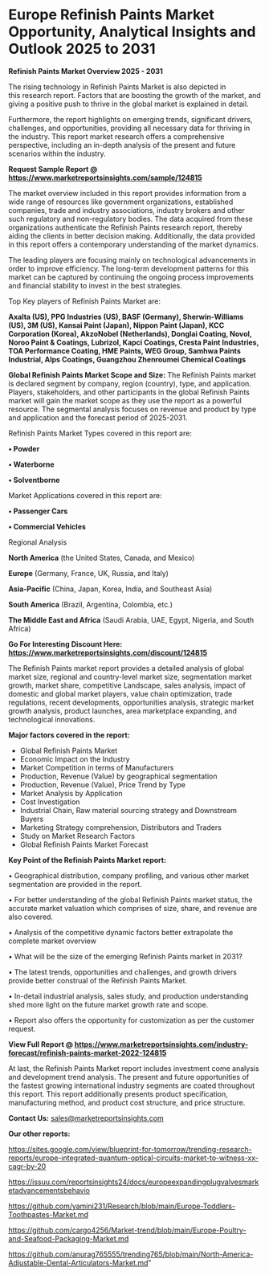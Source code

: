 # Europe Refinish Paints Market Opportunity, Analytical Insights and Outlook 2025 to 2031

<Strong> Refinish Paints Market Overview 2025 - 2031</strong>

The rising technology in Refinish Paints Market is also depicted in this research report. Factors that are boosting the growth of the market, and giving a positive push to thrive in the global market is explained in detail.

Furthermore, the report highlights on emerging trends, significant drivers, challenges, and opportunities, providing all necessary data for thriving in the industry. This report market research offers a comprehensive perspective, including an in-depth analysis of the present and future scenarios within the industry.

<strong>Request Sample Report @ <a href=https://www.marketreportsinsights.com/sample/124815>https://www.marketreportsinsights.com/sample/124815</a></strong>

The market overview included in this report provides information from a wide range of resources like government organizations, established companies, trade and industry associations, industry brokers and other such regulatory and non-regulatory bodies. The data acquired from these organizations authenticate the Refinish Paints research report, thereby aiding the clients in better decision making. Additionally, the data provided in this report offers a contemporary understanding of the market dynamics.

The leading players are focusing mainly on technological advancements in order to improve efficiency. The long-term development patterns for this market can be captured by continuing the ongoing process improvements and financial stability to invest in the best strategies.

Top Key players of Refinish Paints Market are:

<strong>Axalta (US), PPG Industries (US), BASF (Germany), Sherwin-Williams (US), 3M (US), Kansai Paint (Japan), Nippon Paint (Japan), KCC Corporation (Korea), AkzoNobel (Netherlands), Donglai Coating, Novol, Noroo Paint & Coatings, Lubrizol, Kapci Coatings, Cresta Paint Industries, TOA Performance Coating, HME Paints, WEG Group, Samhwa Paints Industrial, Alps Coatings, Guangzhou Zhenroumei Chemical Coatings</strong>

<strong><b>Global Refinish Paints Market Scope and Size:</b></strong>
The Refinish Paints market is declared segment by company, region (country), type, and application. Players, stakeholders, and other participants in the global Refinish Paints market will gain the market scope as they use the report as a powerful resource. The segmental analysis focuses on revenue and product by type and application and the forecast period of 2025-2031.

Refinish Paints Market Types covered in this report are:

<strong>• Powder

• Waterborne

• Solventborne</strong>

Market Applications covered in this report are:

<strong>• Passenger Cars

• Commercial Vehicles</strong> 

Regional Analysis

<strong>North America</strong> (the United States, Canada, and Mexico)

<strong>Europe</strong> (Germany, France, UK, Russia, and Italy)

<strong>Asia-Pacific</strong> (China, Japan, Korea, India, and Southeast Asia)

<strong>South America</strong> (Brazil, Argentina, Colombia, etc.)

<strong>The Middle East and Africa</strong> (Saudi Arabia, UAE, Egypt, Nigeria, and South Africa)

<strong>Go For Interesting Discount Here: <a href=https://www.marketreportsinsights.com/discount/124815>https://www.marketreportsinsights.com/discount/124815</a></strong>

The Refinish Paints market report provides a detailed analysis of global market size, regional and country-level market size, segmentation market growth, market share, competitive Landscape, sales analysis, impact of domestic and global market players, value chain optimization, trade regulations, recent developments, opportunities analysis, strategic market growth analysis, product launches, area marketplace expanding, and technological innovations.

<strong><b>Major factors covered in the report:</b></strong>
<ul>
  <li>Global Refinish Paints Market </li>
  <li>Economic Impact on the Industry</li>
  <li>Market Competition in terms of Manufacturers</li>
  <li>Production, Revenue (Value) by geographical segmentation</li>
  <li>Production, Revenue (Value), Price Trend by Type</li>
  <li>Market Analysis by Application</li>
  <li>Cost Investigation</li>
  <li>Industrial Chain, Raw material sourcing strategy and Downstream Buyers</li>
  <li>Marketing Strategy comprehension, Distributors and Traders</li>
  <li>Study on Market Research Factors</li>
  <li>Global Refinish Paints Market Forecast</li>
</ul>

<strong><b>Key Point of the Refinish Paints Market report:</b></strong>

• Geographical distribution, company profiling, and various other market segmentation are provided in the report.

• For better understanding of the global Refinish Paints market status, the accurate market valuation which comprises of size, share, and revenue are also covered.

• Analysis of the competitive dynamic factors better extrapolate the complete market overview

• What will be the size of the emerging Refinish Paints market in 2031?

• The latest trends, opportunities and challenges, and growth drivers provide better construal of the Refinish Paints Market.

• In-detail industrial analysis, sales study, and production understanding shed more light on the future market growth rate and scope.

• Report also offers the opportunity for customization as per the customer request.

<strong><b>View Full Report @ <a href=https://www.marketreportsinsights.com/industry-forecast/refinish-paints-market-2022-124815>https://www.marketreportsinsights.com/industry-forecast/refinish-paints-market-2022-124815</a></b></strong>


At last, the Refinish Paints Market report includes investment come analysis and development trend analysis. The present and future opportunities of the fastest growing international industry segments are coated throughout this report. This report additionally presents product specification, manufacturing method, and product cost structure, and price structure.

<strong>Contact Us:</strong>
sales@marketreportsinsights.com

<strong>Our other reports:</strong>

<a href=https://sites.google.com/view/blueprint-for-tomorrow/trending-research-reports/europe-integrated-quantum-optical-circuits-market-to-witness-xx-cagr-by-20>https://sites.google.com/view/blueprint-for-tomorrow/trending-research-reports/europe-integrated-quantum-optical-circuits-market-to-witness-xx-cagr-by-20</a>

<a href=https://issuu.com/reportsinsights24/docs/europeexpandingplugvalvesmarketadvancementsbehavio>https://issuu.com/reportsinsights24/docs/europeexpandingplugvalvesmarketadvancementsbehavio</a>

<a href=https://github.com/yamini231/Research/blob/main/Europe-Toddlers-Toothpastes-Market.md>https://github.com/yamini231/Research/blob/main/Europe-Toddlers-Toothpastes-Market.md</a>

<a href=https://github.com/cargo4256/Market-trend/blob/main/Europe-Poultry-and-Seafood-Packaging-Market.md>https://github.com/cargo4256/Market-trend/blob/main/Europe-Poultry-and-Seafood-Packaging-Market.md</a>

<a href=https://github.com/anurag765555/trending765/blob/main/North-America-Adjustable-Dental-Articulators-Market.md>https://github.com/anurag765555/trending765/blob/main/North-America-Adjustable-Dental-Articulators-Market.md</a>"
